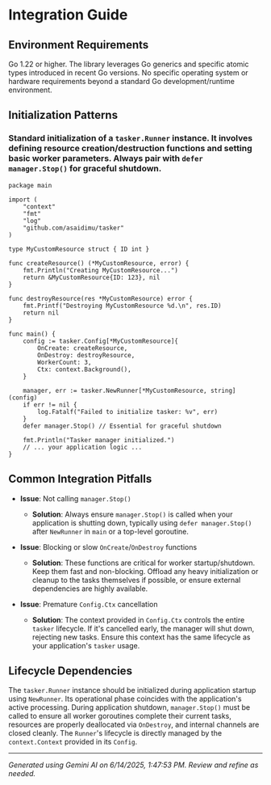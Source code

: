 # Integration Guide

## Environment Requirements

Go 1.22 or higher. The library leverages Go generics and specific atomic types introduced in recent Go versions. No specific operating system or hardware requirements beyond a standard Go development/runtime environment.

## Initialization Patterns

### Standard initialization of a `tasker.Runner` instance. It involves defining resource creation/destruction functions and setting basic worker parameters. Always pair with `defer manager.Stop()` for graceful shutdown.
```[DETECTED_LANGUAGE]
package main

import (
	"context"
	"fmt"
	"log"
	"github.com/asaidimu/tasker"
)

type MyCustomResource struct { ID int }

func createResource() (*MyCustomResource, error) {
	fmt.Println("Creating MyCustomResource...")
	return &MyCustomResource{ID: 123}, nil
}

func destroyResource(res *MyCustomResource) error {
	fmt.Printf("Destroying MyCustomResource %d.\n", res.ID)
	return nil
}

func main() {
	config := tasker.Config[*MyCustomResource]{
		OnCreate: createResource,
		OnDestroy: destroyResource,
		WorkerCount: 3,
		Ctx: context.Background(),
	}
	
	manager, err := tasker.NewRunner[*MyCustomResource, string](config)
	if err != nil {
		log.Fatalf("Failed to initialize tasker: %v", err)
	}
	defer manager.Stop() // Essential for graceful shutdown
	
	fmt.Println("Tasker manager initialized.")
	// ... your application logic ...
}
```

## Common Integration Pitfalls

- **Issue**: Not calling `manager.Stop()`
  - **Solution**: Always ensure `manager.Stop()` is called when your application is shutting down, typically using `defer manager.Stop()` after `NewRunner` in `main` or a top-level goroutine.

- **Issue**: Blocking or slow `OnCreate`/`OnDestroy` functions
  - **Solution**: These functions are critical for worker startup/shutdown. Keep them fast and non-blocking. Offload any heavy initialization or cleanup to the tasks themselves if possible, or ensure external dependencies are highly available.

- **Issue**: Premature `Config.Ctx` cancellation
  - **Solution**: The context provided in `Config.Ctx` controls the entire `tasker` lifecycle. If it's cancelled early, the manager will shut down, rejecting new tasks. Ensure this context has the same lifecycle as your application's `tasker` usage.

## Lifecycle Dependencies

The `tasker.Runner` instance should be initialized during application startup using `NewRunner`. Its operational phase coincides with the application's active processing. During application shutdown, `manager.Stop()` must be called to ensure all worker goroutines complete their current tasks, resources are properly deallocated via `OnDestroy`, and internal channels are closed cleanly. The `Runner`'s lifecycle is directly managed by the `context.Context` provided in its `Config`.



---
*Generated using Gemini AI on 6/14/2025, 1:47:53 PM. Review and refine as needed.*